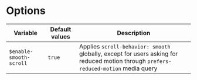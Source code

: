 # Options

| Variable                | Default values | Description                                                                                                                         |
| ----------------------- | -------------- | ----------------------------------------------------------------------------------------------------------------------------------- |
| `$enable-smooth-scroll` | `true`         | Applies `scroll-behavior: smooth` globally, except for users asking for reduced motion through `prefers-reduced-motion` media query |
